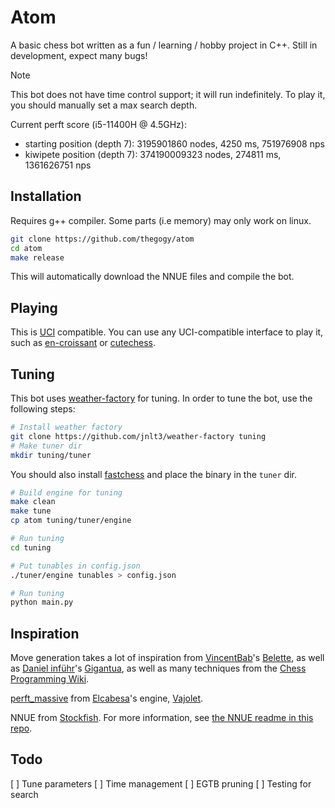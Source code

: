 # Atom

A basic chess bot written as a fun / learning / hobby project in C++. Still in development, expect many bugs!

> [!NOTE]
> This bot does not have time control support; it will run indefinitely. To play it, you should manually set a max search depth.

Current perft score (i5-11400H @ 4.5GHz):
- starting position (depth 7): 3195901860 nodes, 4250 ms, 751976908 nps
- kiwipete position (depth 7): 374190009323 nodes, 274811 ms, 1361626751 nps

## Installation

Requires g++ compiler. Some parts (i.e memory) may only work on linux.
```bash
git clone https://github.com/thegogy/atom
cd atom
make release
```
This will automatically download the NNUE files and compile the bot.

## Playing

This is [UCI](https://en.wikipedia.org/wiki/Universal_Chess_Interface) compatible. You can use any UCI-compatible interface to play it, such as [en-croissant](https://github.com/franciscoBSalgueiro/en-croissant) or [cutechess](https://cutechess.com/).

## Tuning

This bot uses [weather-factory](https://github.com/jnlt3/weather-factory) for tuning. In order to tune the bot, use the following steps:

```bash
# Install weather factory
git clone https://github.com/jnlt3/weather-factory tuning
# Make tuner dir
mkdir tuning/tuner
```

You should also install [fastchess](https://github.com/Disservin/fastchess) and place the binary in the `tuner` dir.

```bash
# Build engine for tuning
make clean
make tune
cp atom tuning/tuner/engine
```

```bash
# Run tuning
cd tuning

# Put tunables in config.json
./tuner/engine tunables > config.json

# Run tuning
python main.py
```

## Inspiration

Move generation takes a lot of inspiration from [VincentBab](https://github.com/vincentbab)'s [Belette](https://github.com/vincentbab/Belette/), as well as [Daniel inführ](https://github.com/Gigantua)'s [Gigantua](https://www.codeproject.com/Articles/5313417/Worlds-fastest-Bitboard-Chess-Movegenerator), as well as many techniques from the [Chess Programming Wiki](https://www.chessprogramming.org/Move_Generation).

[perft_massive](./tests/perft_massive.txt) from [Elcabesa](https://github.com/elcabesa)'s engine, [Vajolet](https://github.com/elcabesa/vajolet).

NNUE from [Stockfish](https://github.com/official-stockfish/Stockfish/). For more information, see [the NNUE readme in this repo](./src/nnue/README.md).

## Todo

[ ] Tune parameters
[ ] Time management
[ ] EGTB pruning
[ ] Testing for search
